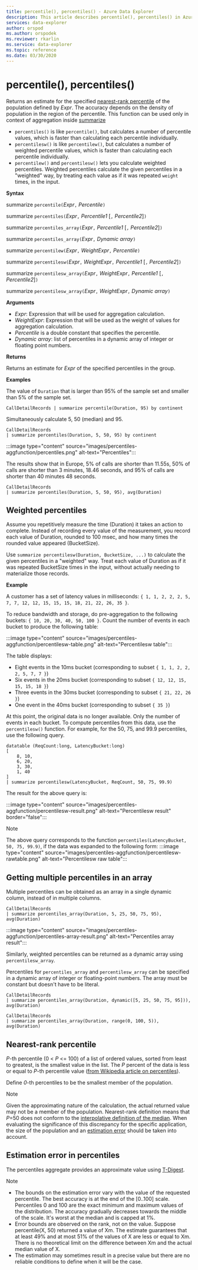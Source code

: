 ```yaml
---
title: percentile(), percentiles() - Azure Data Explorer
description: This article describes percentile(), percentiles() in Azure Data Explorer.
services: data-explorer
author: orspod
ms.author: orspodek
ms.reviewer: rkarlin
ms.service: data-explorer
ms.topic: reference
ms.date: 03/30/2020
---
```

# percentile(), percentiles()

Returns an estimate for the specified [nearest-rank percentile](#nearest-rank-percentile) of the population defined by *Expr*.
The accuracy depends on the density of population in the region of the percentile. This function can be used only in context of aggregation inside [summarize](summarizeoperator.md)

* `percentiles()` is like `percentile()`, but calculates a number of percentile values, which is faster than calculating each percentile individually.
* `percentilesw()` is like `percentilew()`, but calculates a number of weighted percentile values, which is faster than calculating each percentile individually.
* `percentilew()` and `percentilesw()` lets you calculate weighted percentiles. Weighted percentiles calculate the given percentiles in a "weighted" way, by treating each value as if it was repeated `weight` times, in the input.

**Syntax**

summarize `percentile(`*Expr*`,` *Percentile*`)`

summarize `percentiles(`*Expr*`,` *Percentile1* [`,` *Percentile2*]`)`

summarize `percentiles_array(`*Expr*`,` *Percentile1* [`,` *Percentile2*]`)`

summarize `percentiles_array(`*Expr*`,` *Dynamic array*`)`

summarize `percentilew(`*Expr*`,` *WeightExpr*`,` *Percentile*`)`

summarize `percentilesw(`*Expr*`,` *WeightExpr*`,` *Percentile1* [`,` *Percentile2*]`)`

summarize `percentilesw_array(`*Expr*`,` *WeightExpr*`,` *Percentile1* [`,` *Percentile2*]`)`

summarize `percentilesw_array(`*Expr*`,` *WeightExpr*`,` *Dynamic array*`)`

**Arguments**

* *Expr*: Expression that will be used for aggregation calculation.
* *WeightExpr*: Expression that will be used as the weight of values for aggregation calculation.
* *Percentile* is a double constant that specifies the percentile.
* *Dynamic array*: list of percentiles in a dynamic array of integer or floating point numbers.

**Returns**

Returns an estimate for *Expr* of the specified percentiles in the group. 

**Examples**

The value of `Duration` that is larger than 95% of the sample set and smaller than 5% of the sample set.

```kusto
CallDetailRecords | summarize percentile(Duration, 95) by continent
```

Simultaneously calculate 5, 50 (median) and 95.

```kusto
CallDetailRecords 
| summarize percentiles(Duration, 5, 50, 95) by continent
```

:::image type="content" source="images/percentiles-aggfunction/percentiles.png" alt-text="Percentiles":::

The results show that in Europe, 5% of calls are shorter than 11.55s, 50% of calls are shorter than 3 minutes, 18.46 seconds, and 95% of calls are shorter than 40 minutes 48 seconds.

```kusto
CallDetailRecords 
| summarize percentiles(Duration, 5, 50, 95), avg(Duration)
```

## Weighted percentiles

Assume you repetitively measure the time (Duration) it takes an action to complete. Instead of recording every value of the measurement, you record each value of Duration, rounded to 100 msec, and how many times the rounded value appeared (BucketSize).

Use `summarize percentilesw(Duration, BucketSize, ...)` to calculate the given
percentiles in a "weighted" way. Treat each value of Duration as if it was repeated
BucketSize times in the input, without actually needing to materialize those records.

**Example**

A customer has a set of latency values in milliseconds:
`{ 1, 1, 2, 2, 2, 5, 7, 7, 12, 12, 15, 15, 15, 18, 21, 22, 26, 35 }`.

To reduce bandwidth and storage, do pre-aggregation to the
following buckets: `{ 10, 20, 30, 40, 50, 100 }`. Count the number of events in each bucket to produce the following  table:

:::image type="content" source="images/percentiles-aggfunction/percentilesw-table.png" alt-text="Percentilesw table":::

The table displays:
 * Eight events in the 10ms bucket (corresponding to subset `{ 1, 1, 2, 2, 2, 5, 7, 7 }`)
 * Six   events in the 20ms bucket (corresponding to subset `{ 12, 12, 15, 15, 15, 18 }`)
 * Three events in the 30ms bucket (corresponding to subset `{ 21, 22, 26 }`)
 * One   event  in the 40ms bucket (corresponding to subset `{ 35 }`)

At this point, the original data is no longer available. Only the number of events in each bucket. To compute percentiles from this data, use the `percentilesw()` function.
For example, for the 50, 75, and 99.9 percentiles, use the following query.

```kusto
datatable (ReqCount:long, LatencyBucket:long) 
[ 
    8, 10, 
    6, 20, 
    3, 30, 
    1, 40 
]
| summarize percentilesw(LatencyBucket, ReqCount, 50, 75, 99.9) 
```

The result for the above query is:

:::image type="content" source="images/percentiles-aggfunction/percentilesw-result.png" alt-text="Percentilesw result" border="false":::

> [!NOTE]
> The above query corresponds to the function
`percentiles(LatencyBucket, 50, 75, 99.9)`, if the data was expanded to the following form:
     :::image type="content" source="images/percentiles-aggfunction/percentilesw-rawtable.png" alt-text="Percentilesw raw table":::

## Getting multiple percentiles in an array

Multiple percentiles can be obtained as an array in a single dynamic column, instead of in multiple columns.

```kusto
CallDetailRecords 
| summarize percentiles_array(Duration, 5, 25, 50, 75, 95), avg(Duration)
```

:::image type="content" source="images/percentiles-aggfunction/percentiles-array-result.png" alt-text="Percentiles array result":::

Similarly, weighted percentiles can be returned as a dynamic array using `percentilesw_array`.

Percentiles for `percentiles_array` and `percentilesw_array` can be specified in a dynamic array of integer or floating-point numbers. The array must be constant but doesn't have to be literal.

```kusto
CallDetailRecords 
| summarize percentiles_array(Duration, dynamic([5, 25, 50, 75, 95])), avg(Duration)
```

```kusto
CallDetailRecords 
| summarize percentiles_array(Duration, range(0, 100, 5)), avg(Duration)
```

## Nearest-rank percentile

*P*-th percentile (0 < *P* <= 100) of a list of ordered values, sorted from least to greatest, is the smallest value in the list. The *P* percent of the data is less or equal to *P*-th percentile value ([from Wikipedia article on percentiles](https://en.wikipedia.org/wiki/Percentile#The_Nearest_Rank_method)).

Define *0*-th percentiles to be the smallest member of the population.

>[!NOTE]
> Given the approximating nature of the calculation, the actual returned value may not be a member of the population.
> Nearest-rank definition means that *P*=50 does not conform to the [interpolative definition of the median](https://en.wikipedia.org/wiki/Median). When evaluating the significance of this discrepancy for the specific application, the size of the population and an [estimation error](#estimation-error-in-percentiles) should be taken into account.

## Estimation error in percentiles

The percentiles aggregate provides an approximate value using [T-Digest](https://github.com/tdunning/t-digest/blob/master/docs/t-digest-paper/histo.pdf).

>[!NOTE]
> * The bounds on the estimation error vary with the value of the requested percentile. The best accuracy is at the end of the [0..100] scale. Percentiles 0 and 100 are the exact minimum and maximum values of the distribution. The accuracy gradually decreases towards the middle of the scale. It's worst at the median and is capped at 1%.
> * Error bounds are observed on the rank, not on the value. Suppose percentile(X, 50) returned a value of Xm. The estimate guarantees that at least 49% and at most 51% of the values of X are less or equal to Xm. There is no theoretical limit on the difference between Xm and the actual median value of X.
> * The estimation may sometimes result in a precise value but there are no reliable conditions to define when it will be the case.
